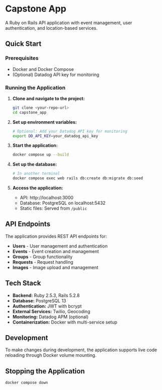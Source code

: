 # Capstone App

A Ruby on Rails API application with event management, user authentication, and location-based services.

## Quick Start

### Prerequisites
- Docker and Docker Compose
- (Optional) Datadog API key for monitoring

### Running the Application

1. **Clone and navigate to the project:**
   ```bash
   git clone <your-repo-url>
   cd capstone_app
   ```

2. **Set up environment variables:**
   ```bash
   # Optional: Add your Datadog API key for monitoring
   export DD_API_KEY=your_datadog_api_key
   ```

3. **Start the application:**
   ```bash
   docker compose up --build
   ```

4. **Set up the database:**
   ```bash
   # In another terminal
   docker compose exec web rails db:create db:migrate db:seed
   ```

5. **Access the application:**
   - API: http://localhost:3000
   - Database: PostgreSQL on localhost:5432
   - Static files: Served from `/public`

## API Endpoints

The application provides REST API endpoints for:
- **Users** - User management and authentication  
- **Events** - Event creation and management
- **Groups** - Group functionality
- **Requests** - Request handling
- **Images** - Image upload and management

## Tech Stack

- **Backend:** Ruby 2.5.3, Rails 5.2.8
- **Database:** PostgreSQL 13  
- **Authentication:** JWT with bcrypt
- **External Services:** Twilio, Geocoding
- **Monitoring:** Datadog APM (optional)
- **Containerization:** Docker with multi-service setup

## Development

To make changes during development, the application supports live code reloading through Docker volume mounting.

## Stopping the Application

```bash
docker compose down
```